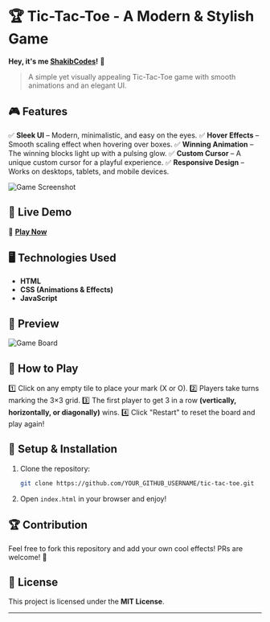 # 🏆 Tic-Tac-Toe - A Modern & Stylish Game

**Hey, it's me [ShakibCodes](https://github.com/ShakibCodes)!** 👋  

> A simple yet visually appealing Tic-Tac-Toe game with smooth animations and an elegant UI.

## 🎮 Features
✅ **Sleek UI** – Modern, minimalistic, and easy on the eyes.
✅ **Hover Effects** – Smooth scaling effect when hovering over boxes.
✅ **Winning Animation** – The winning blocks light up with a pulsing glow.
✅ **Custom Cursor** – A unique custom cursor for a playful experience.
✅ **Responsive Design** – Works on desktops, tablets, and mobile devices.

![Game Screenshot](./assets/tic-tac-toe.png)

## 🚀 Live Demo
🔗 **[Play Now](https://ShakibCodes.github.io/tic-tac-toe/)**

## 🖥️ Technologies Used
- **HTML**
- **CSS (Animations & Effects)**
- **JavaScript**

## 📸 Preview
![Game Board](images/tic-tac-toe.png)

## 🎲 How to Play
1️⃣ Click on any empty tile to place your mark (X or O).
2️⃣ Players take turns marking the 3×3 grid.
3️⃣ The first player to get 3 in a row **(vertically, horizontally, or diagonally)** wins.
4️⃣ Click "Restart" to reset the board and play again!

## 📂 Setup & Installation
1. Clone the repository:
   ```bash
   git clone https://github.com/YOUR_GITHUB_USERNAME/tic-tac-toe.git
   ```
2. Open `index.html` in your browser and enjoy!

## 🏆 Contribution
Feel free to fork this repository and add your own cool effects! PRs are welcome! 🚀

## 📜 License
This project is licensed under the **MIT License**.

---  


